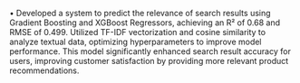 • Developed a system to predict the relevance of search results using Gradient Boosting and XGBoost Regressors, achieving an R² of 0.68 and RMSE of 0.499. Utilized TF-IDF vectorization and cosine similarity to analyze textual data, optimizing hyperparameters to improve model performance. This model significantly enhanced search result accuracy for users, improving customer satisfaction by providing more relevant product recommendations.

